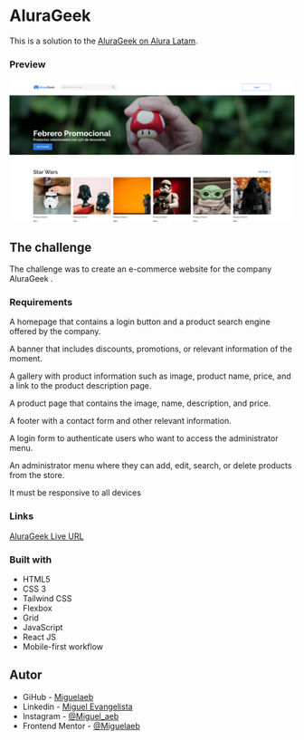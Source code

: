 # AluraGeek

This is a solution to the [AluraGeek on Alura Latam](https://www.aluracursos.com/).

### Preview
![previw](./public/images/AluraGeek__preview.png)

## The challenge

The challenge was to create an e-commerce website for the company AluraGeek .

### Requirements

A homepage that contains a login button and a product search engine offered by the company.

A banner that includes discounts, promotions, or relevant information of the moment.

A gallery with product information such as image, product name, price, and a link to the product description page.

A product page that contains the image, name, description, and price.

A footer with a contact form and other relevant information.

A login form to authenticate users who want to access the administrator menu.

An administrator menu where they can add, edit, search, or delete products from the store.

It must be responsive to all devices 

### Links

[AluraGeek Live URL](alura-geek-dxci3wk1s-miguelaeb.vercel.app) <br>

### Built with

- HTML5
- CSS 3
- Tailwind CSS 
- Flexbox
- Grid
- JavaScript
- React JS
- Mobile-first workflow

## Autor

- GiHub - [Miguelaeb](https://github.com/Miguelaeb)
- Linkedin - [Miguel Evangelista](https://www.linkedin.com/in/miguel-evangelista-8458b9150/)
- Instagram - [@Miguel_aeb](https://instagram.com/miguel_aeb?igshid=YmMyMTA2M2Y=)
- Frontend Mentor - [@Miguelaeb](https://www.frontendmentor.io/profile/Miguelaeb)
